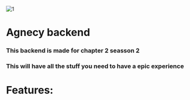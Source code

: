 ![1](https://github.com/timeapis/AgencyBackend/blob/e3229e91260ec9dd284e1db86c1157f6e7adab36/readmepic/fortmite-update-1261-patch-notes%20(1).png)
# Agnecy backend

### This backend is made for chapter 2 seasson 2 

### This will have all the stuff you need to have a epic experience

# Features:
